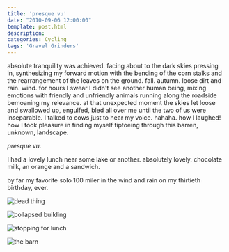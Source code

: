 ```yaml
---
title: 'presque vu'
date: "2010-09-06 12:00:00"
template: post.html
description: 
categories: Cycling
tags: 'Gravel Grinders'
---
```


absolute tranquility was achieved. facing about to the dark skies pressing in, synthesizing my forward motion with the bending of the corn stalks and the rearrangement of the leaves on the ground. fall. autumn. loose dirt and rain. wind. for hours I swear I didn't see another human being, mixing emotions with friendly and unfriendly animals running along the roadside bemoaning my relevance. at that unexpected moment the skies let loose and swallowed up, engulfed, bled all over me until the two of us were inseparable. I talked to cows just to hear my voice. hahaha. how I laughed! how I took pleasure in finding myself tiptoeing through this barren, unknown, landscape.  
  
*presque vu*.  
  
I had a lovely lunch near some lake or another. absolutely lovely. chocolate milk, an orange and a sandwich.  
  
by far my favorite solo 100 miler in the wind and rain on my thirtieth birthday, ever.  
  
![dead thing](http://f.slowtheory.com/4965188163_90a3eacbd3.jpg "dead thing")  
  
![collapsed building](http://f.slowtheory.com/4965788600_098fd4a0be.jpg "collapsed building")  
  
![stopping for lunch](http://f.slowtheory.com/4965189355_5c8323f85b.jpg "stopping for lunch")  
  
![the barn](http://f.slowtheory.com/4965789128_4651439d5e.jpg)